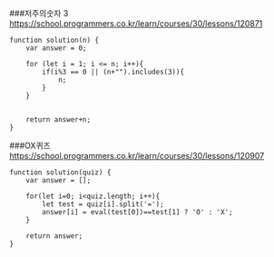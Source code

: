 

###저주의숫자 3
https://school.programmers.co.kr/learn/courses/30/lessons/120871

```
function solution(n) {
    var answer = 0;
    
    for (let i = 1; i <= n; i++){
        if(i%3 == 0 || (n+"").includes(3)){
            n;
        }
    }
    
    
    return answer+n;
}
```




###OX퀴즈
https://school.programmers.co.kr/learn/courses/30/lessons/120907
```
function solution(quiz) {
    var answer = [];
    
    for(let i=0; i<quiz.length; i++){
        let test = quiz[i].split('=');
        answer[i] = eval(test[0])==test[1] ? 'O' : 'X';
    }
    
    return answer;
}
```


